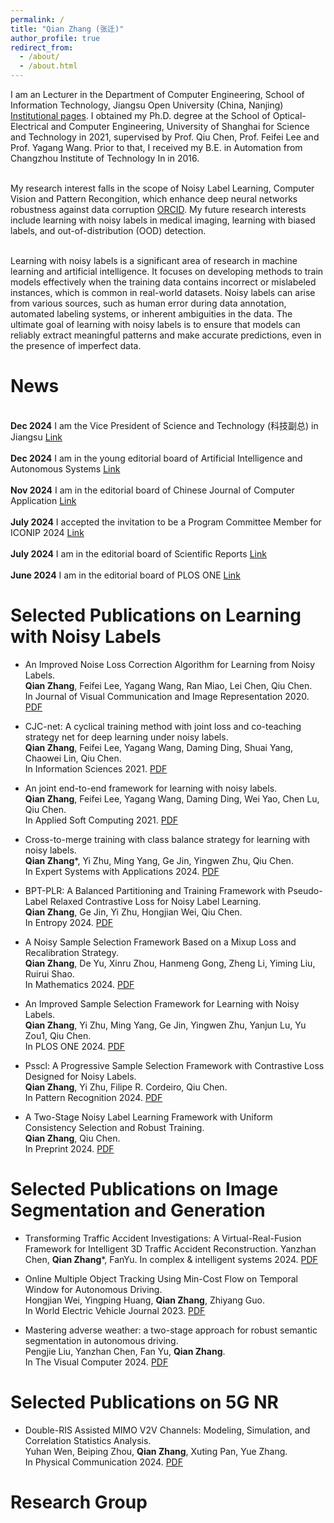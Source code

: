```yaml
---
permalink: /
title: "Qian Zhang (张迁)"
author_profile: true
redirect_from: 
  - /about/
  - /about.html
---
```


I am an Lecturer in the Department of Computer Engineering, School of Information Technology, Jiangsu Open University (China, Nanjing) [Institutional pages](https://sit.jsou.edu.cn/2023/0904/c6266a159158/page.psp). I obtained my Ph.D. degree at the School of Optical-Electrical and Computer Engineering, University of Shanghai for Science and Technology in 2021, supervised by Prof. Qiu Chen, Prof. Feifei Lee and Prof. Yagang Wang. Prior to that, I received my B.E. in Automation from Changzhou Institute of Technology In in 2016.

<br />My research interest falls in the scope of Noisy Label Learning, Computer Vision and Pattern Recongition, which enhance deep neural networks robustness against data corruption [ORCID](https://orcid.org/0000-0003-1749-8653). My future research interests include learning with noisy labels in medical imaging, learning with biased labels, and out-of-distribution (OOD) detection.

<br />Learning with noisy labels is a significant area of research in machine learning and artificial intelligence. It focuses on developing methods to train models effectively when the training data contains incorrect or mislabeled instances, which is common in real-world datasets. Noisy labels can arise from various sources, such as human error during data annotation, automated labeling systems, or inherent ambiguities in the data. The ultimate goal of learning with noisy labels is to ensure that models can reliably extract meaningful patterns and make accurate predictions, even in the presence of imperfect data.

News
======
<br />**Dec 2024**         I am the Vice President of Science and Technology (科技副总) in Jiangsu [Link](https://smejs.cn/policy_show.aspx?id=03a8be7d45ef43f1ba9f614e9f7be972)<br />
<br />**Dec 2024**         I am in the young editorial board of Artificial Intelligence and Autonomous Systems [Link](https://elspub.com/journals/artificial-intelligence-and-autonomous-systems/special_issues/automation-and-Intelligent-Decision-making-of-edge-ai)<br />
<br />**Nov 2024**         I am in the editorial board of Chinese Journal of Computer Application [Link](http://jsjyywz.ijournals.cn/jsjyywz/site/menu/20230314112249001)<br />
<br />**July 2024**        I accepted the invitation to be a Program Committee Member for ICONIP 2024 [Link](https://iconip2024.org/wp-content/uploads/2024/11/ICONIP-2024-Scientific-Committee.pdf)<br />
<br />**July 2024**        I am in the editorial board of Scientific Reports [Link](https://www.nature.com/srep/about/editors#computational-science)<br />
<br />**June 2024**        I am in the editorial board of PLOS ONE [Link](https://journals.plos.org/plosone/static/editorial-board?ae_name=Qian+Zhang)<br />

Selected Publications on Learning with Noisy Labels
======
* An Improved Noise Loss Correction Algorithm for Learning from Noisy Labels.<br />
  **Qian Zhang**, Feifei Lee, Yagang Wang, Ran Miao, Lei Chen, Qiu Chen.<br />
  In Journal of Visual Communication and Image Representation 2020. [PDF](https://www.sciencedirect.com/science/article/abs/pii/S1047320320301619)<br />

* CJC-net: A cyclical training method with joint loss and co-teaching strategy net for deep learning under noisy labels.<br />
  **Qian Zhang**, Feifei Lee, Yagang Wang, Daming Ding, Shuai Yang, Chaowei Lin, Qiu Chen.<br />
  In Information Sciences 2021. [PDF](https://www.sciencedirect.com/science/article/abs/pii/S0020025521008008)<br />

* An joint end-to-end framework for learning with noisy labels.<br />
  **Qian Zhang**, Feifei Lee, Yagang Wang, Daming Ding, Wei Yao, Chen Lu, Qiu Chen.<br />
  In Applied Soft Computing 2021. [PDF](https://www.sciencedirect.com/science/article/abs/pii/S1568494621003495?via%3Dihub)<br />

* Cross-to-merge training with class balance strategy for learning with noisy labels.<br />
  **Qian Zhang***, Yi Zhu, Ming Yang, Ge Jin, Yingwen Zhu, Qiu Chen.<br />
  In Expert Systems with Applications 2024. [PDF](https://doi.org/10.1016/j.eswa.2024.123846)<br />

* BPT-PLR: A Balanced Partitioning and Training Framework with Pseudo-Label Relaxed Contrastive Loss for Noisy Label Learning.<br />
  **Qian Zhang**, Ge Jin, Yi Zhu, Hongjian Wei, Qiu Chen.<br />
  In Entropy 2024. [PDF](https://doi.org/10.3390/e26070589)<br />

* A Noisy Sample Selection Framework Based on a Mixup Loss and Recalibration Strategy.<br />
  **Qian Zhang**, De Yu, Xinru Zhou, Hanmeng Gong, Zheng Li, Yiming Liu, Ruirui Shao.<br />
  In Mathematics 2024. [PDF](https://doi.org/10.3390/math12152389)<br />

* An Improved Sample Selection Framework for Learning with Noisy Labels.<br />
  **Qian Zhang**, Yi Zhu, Ming Yang, Ge Jin, Yingwen Zhu, Yanjun Lu, Yu Zou1, Qiu Chen.<br />
  In PLOS ONE 2024. [PDF](https://doi.org/10.1371/journal.pone.0309841)<br />

* Psscl: A Progressive Sample Selection Framework with Contrastive Loss Designed for Noisy Labels.<br />
  **Qian Zhang**, Yi Zhu, Filipe R. Cordeiro, Qiu Chen.<br />
  In Pattern Recognition 2024. [PDF](https://doi.org/10.1016/j.patcog.2024.111284)<br />

* A Two-Stage Noisy Label Learning Framework with Uniform Consistency Selection and Robust Training.<br />
  **Qian Zhang**, Qiu Chen.<br />
  In Preprint 2024. [PDF](http://dx.doi.org/10.2139/ssrn.4835466)<br />

Selected Publications on Image Segmentation and Generation
======
* Transforming Traffic Accident Investigations: A Virtual-Real-Fusion Framework for Intelligent 3D Traffic Accident Reconstruction.
  Yanzhan Chen, **Qian Zhang***, FanYu.
  In complex & intelligent systems 2024. [PDF]() <br />

* Online Multiple Object Tracking Using Min-Cost Flow on Temporal Window for Autonomous Driving.<br />
  Hongjian Wei, Yingping Huang, **Qian Zhang**, Zhiyang Guo.<br />
  In World Electric Vehicle Journal 2023. [PDF](https://doi.org/10.3390/wevj14090243) <br />

* Mastering adverse weather: a two-stage approach for robust semantic segmentation in autonomous driving.<br />
  Pengjie Liu, Yanzhan Chen, Fan Yu, **Qian Zhang**.<br />
  In The Visual Computer 2024. [PDF](https://doi.org/10.1007/s00371-024-03663-1) <br />

Selected Publications on 5G NR
======
* Double-RIS Assisted MIMO V2V Channels: Modeling, Simulation, and Correlation Statistics Analysis. <br />
  Yuhan Wen, Beiping Zhou, **Qian Zhang**, Xuting Pan, Yue Zhang. <br />
  In Physical Communication 2024. [PDF](https://doi.org/10.1016/j.phycom.2024.102458)<br />

Research Group
======
<br />
